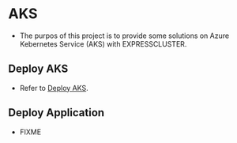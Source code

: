 # AKS
- The purpos of this project is to provide some solutions on Azure Kebernetes Service (AKS) with EXPRESSCLUSTER.

## Deploy AKS
- Refer to [Deploy AKS](DeployAKS.md).

## Deploy Application
- FIXME
